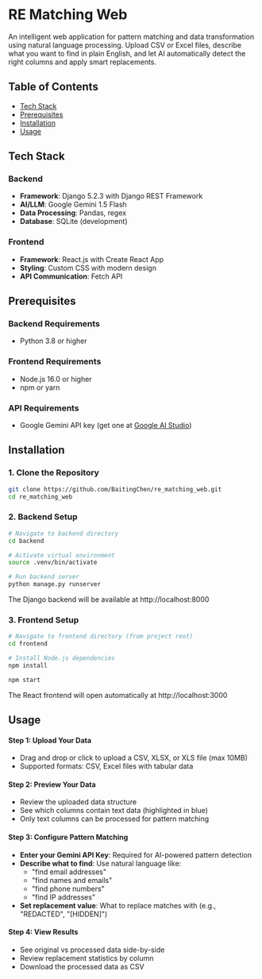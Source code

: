 # RE Matching Web

An intelligent web application for pattern matching and data transformation using natural language processing. Upload CSV or Excel files, describe what you want to find in plain English, and let AI automatically detect the right columns and apply smart replacements.

## Table of Contents

- [Tech Stack](#tech-stack)
- [Prerequisites](#prerequisites)
- [Installation](#installation)
- [Usage](#usage)



## Tech Stack

### Backend
- **Framework**: Django 5.2.3 with Django REST Framework
- **AI/LLM**: Google Gemini 1.5 Flash
- **Data Processing**: Pandas, regex
- **Database**: SQLite (development)

### Frontend
- **Framework**: React.js with Create React App
- **Styling**: Custom CSS with modern design
- **API Communication**: Fetch API

## Prerequisites

### Backend Requirements
- Python 3.8 or higher

### Frontend Requirements
- Node.js 16.0 or higher
- npm or yarn

### API Requirements
- Google Gemini API key (get one at [Google AI Studio](https://aistudio.google.com/app/apikey))

## Installation

### 1. Clone the Repository

```bash
git clone https://github.com/BaitingChen/re_matching_web.git
cd re_matching_web
```
### 2. Backend Setup

```bash
# Navigate to backend directory
cd backend

# Activate virtual environment
source .venv/bin/activate

# Run backend server
python manage.py runserver
```
The Django backend will be available at http://localhost:8000

### 3. Frontend Setup
```bash
# Navigate to frontend directory (from project root)
cd frontend

# Install Node.js dependencies
npm install

npm start
```
The React frontend will open automatically at http://localhost:3000

## Usage
#### Step 1: Upload Your Data
- Drag and drop or click to upload a CSV, XLSX, or XLS file (max 10MB)
- Supported formats: CSV, Excel files with tabular data

#### Step 2: Preview Your Data
- Review the uploaded data structure
- See which columns contain text data (highlighted in blue)
- Only text columns can be processed for pattern matching

#### Step 3: Configure Pattern Matching
- **Enter your Gemini API Key**: Required for AI-powered pattern detection
- **Describe what to find**: Use natural language like:
  - "find email addresses"
  - "find names and emails"
  - "find phone numbers"
  - "find IP addresses"
- **Set replacement value**: What to replace matches with (e.g., "REDACTED", "[HIDDEN]")

#### Step 4: View Results
- See original vs processed data side-by-side
- Review replacement statistics by column
- Download the processed data as CSV
